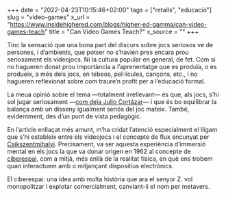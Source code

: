 +++
date = "2022-04-23T10:15:46+02:00"
tags = ["retalls", "educació"]
slug = "video-games"
x_url = "https://www.insidehighered.com/blogs/higher-ed-gamma/can-video-games-teach"
title = "Can Video Games Teach?"
x_source = ""
+++


Tinc la sensació que una bona part del discurs sobre jocs seriosos ve de persones, i d’ambients, que potser no s’havien pres encara prou seriosament els videojocs. Ni la cultura popular en general, de fet. Com si no hagueren donat prou importància a l’aprenentatge que es produïa, o es produeix, a més dels jocs, en tebeos, pel·lícules, cançons, etc., i no hagueren reflexionat sobre com traure’n profit per a l’educació formal.

La meua opinió sobre el tema —totalment irrellevant— és que, als jocs, s’hi sol jugar seriosament —[com deia Julio Cortázar](/2014/03/14/julio-cortzar-jugbamos.html)— i que és bo equilibrar la balança amb un disseny igualment seriós del joc mateix. També, evidentment, des d’un punt de vista pedagògic.

En l’article enllaçat més amunt, m’ha cridat l’atenció especialment el lligam que s’hi estableix entre els videojocs i el concepte de flux encunyat per [Csikszentmihalyi](https://en.wikipedia.org/wiki/Mihaly_Csikszentmihalyi). Precisament, va ser aquesta experiència d’immersió mental en els jocs la que va donar origen en 1962 al concepte de [ciberespai](/2015/09/16/de-la-revelaci.html), com a mitjà, més enllà de la realitat física, en què ens trobem quan interactuem amb o mitjançant dispositius electrònics.

El ciberespai: una idea amb molta història que ara el senyor Z. vol monopolitzar i explotar comercialment, canviant-li el nom per metavers.
